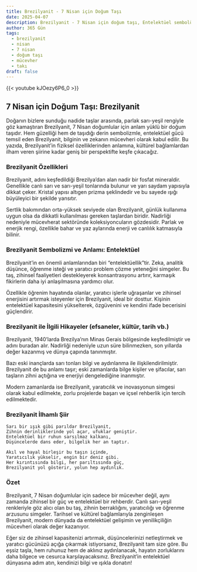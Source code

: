 ```yaml
---
title: Brezilyanit - 7 Nisan için Doğum Taşı
date: 2025-04-07
description: Brezilyanit - 7 Nisan için doğum taşı, Entelektüel sembolü. Bu özel taşın derin anlamını öğrenin.
author: 365 Gün
tags:
  - brezilyanit
  - nisan
  - 7 nisan
  - doğum taşı
  - mücevher
  - takı
draft: false
---
```


{{< youtube kJOezy6P6_0 >}}

## 7 Nisan için Doğum Taşı: Brezilyanit

Doğanın bizlere sunduğu nadide taşlar arasında, parlak sarı-yeşil rengiyle göz kamaştıran Brezilyanit, 7 Nisan doğumlular için anlam yüklü bir doğum taşıdır. Hem güzelliği hem de taşıdığı derin sembolizmle, entelektüel gücü temsil eden Brezilyanit, bilginin ve zekanın mücevheri olarak kabul edilir. Bu yazıda, Brezilyanit’in fiziksel özelliklerinden anlamına, kültürel bağlamlardan ilham veren şiirine kadar geniş bir perspektifte keşfe çıkacağız.

### Brezilyanit Özellikleri

Brezilyanit, adını keşfedildiği Brezilya’dan alan nadir bir fosfat mineraldir. Genellikle canlı sarı ve sarı-yeşil tonlarında bulunur ve yarı saydam yapısıyla dikkat çeker. Kristal yapısı altıgen prizma şeklindedir ve bu sayede ışığı büyüleyici bir şekilde yansıtır.

Sertlik bakımından orta-yüksek seviyede olan Brezilyanit, günlük kullanıma uygun olsa da dikkatli kullanılması gereken taşlardan biridir. Nadirliği nedeniyle mücevherat sektöründe koleksiyoncuların gözdesidir. Parlak ve enerjik rengi, özellikle bahar ve yaz aylarında enerji ve canlılık katmasıyla bilinir.

### Brezilyanit Sembolizmi ve Anlamı: Entelektüel

Brezilyanit’in en önemli anlamlarından biri “entelektüellik”tir. Zeka, analitik düşünce, öğrenme isteği ve yaratıcı problem çözme yeteneğini simgeler. Bu taş, zihinsel faaliyetleri destekleyerek konsantrasyonu artırır, karmaşık fikirlerin daha iyi anlaşılmasına yardımcı olur.

Özellikle öğrenim hayatında olanlar, yaratıcı işlerle uğraşanlar ve zihinsel enerjisini artırmak isteyenler için Brezilyanit, ideal bir dosttur. Kişinin entelektüel kapasitesini yükselterek, özgüvenini ve kendini ifade becerisini güçlendirir.

### Brezilyanit ile İlgili Hikayeler (efsaneler, kültür, tarih vb.)

Brezilyanit, 1940’larda Brezilya’nın Minas Gerais bölgesinde keşfedilmiştir ve adını buradan alır. Nadirliği nedeniyle uzun süre bilinmezken, son yıllarda değer kazanmış ve dünya çapında tanınmıştır.

Bazı eski inançlarda sarı tonları bilgi ve aydınlanma ile ilişkilendirilmiştir. Brezilyanit de bu anlamı taşır; eski zamanlarda bilge kişiler ve şifacılar, sarı taşların zihni açtığına ve enerjiyi dengelediğine inanmıştır.

Modern zamanlarda ise Brezilyanit, yaratıcılık ve inovasyonun simgesi olarak kabul edilmekte, zorlu projelerde başarı ve içsel rehberlik için tercih edilmektedir.

### Brezilyanit İlhamlı Şiir

```
Sarı bir ışık gibi parıldar Brezilyanit,  
Zihnin derinliklerinde yol açar, ufuklar geniştir.  
Entelektüel bir ruhun sarsılmaz kalkanı,  
Düşüncelerde dans eder, bilgelik her an taptır.

Akıl ve hayal birleşir bu taşın içinde,  
Yaratıcılık yükselir, engin bir deniz gibi.  
Her kırıntısında bilgi, her parıltısında güç,  
Brezilyanit yol gösterir, yolun hep aydınlık.
```

### Özet

Brezilyanit, 7 Nisan doğumlular için sadece bir mücevher değil, aynı zamanda zihinsel bir güç ve entelektüel bir rehberdir. Canlı sarı-yeşil renkleriyle göz alıcı olan bu taş, zihnin berraklığını, yaratıcılığı ve öğrenme arzusunu simgeler. Tarihsel ve kültürel bağlamlarıyla zenginleşen Brezilyanit, modern dünyada da entelektüel gelişimin ve yenilikçiliğin mücevheri olarak değer kazanıyor.

Eğer siz de zihinsel kapasitenizi artırmak, düşüncelerinizi netleştirmek ve yaratıcı gücünüzü açığa çıkarmak istiyorsanız, Brezilyanit tam size göre. Bu eşsiz taşla, hem ruhunuz hem de aklınız aydınlanacak, hayatın zorluklarını daha bilgece ve cesurca karşılayacaksınız. Brezilyanit’in entelektüel dünyasına adım atın, kendinizi bilgi ve ışıkla donatın!